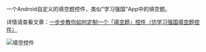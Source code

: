 
一个Android自定义的填空题控件，类似"学习强国"App中的填空题。

详情请查看文章：[一步步教你如何定制一个「填空题」控件（仿学习强国填空题控件）](https://www.jianshu.com/p/3cf87168ed49)

![填空控件](https://upload-images.jianshu.io/upload_images/2789400-7788464bec389bd9.gif?imageMogr2/auto-orient/strip)